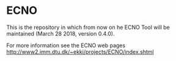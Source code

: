 # ECNO

This is the repository in which from now on he ECNO Tool will be maintained (March 28 2018, version 0.4.0).

For more information see the ECNO web pages http://www2.imm.dtu.dk/~ekki/projects/ECNO/index.shtml
